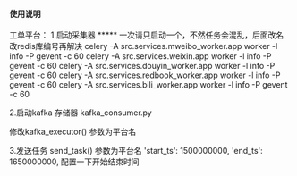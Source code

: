 #### 使用说明
工单平台：
1.启动采集器
***** 一次请只启动一个，不然任务会混乱，后面改名改redis库编号再解决
celery -A src.services.mweibo_worker.app worker -l info -P gevent -c 60
celery -A src.services.weixin.app worker -l info -P gevent -c 60
celery -A src.services.douyin_worker.app worker -l info -P gevent -c 60
celery -A src.services.redbook_worker.app worker -l info -P gevent -c 60
celery -A src.services.bili_worker.app worker -l info -P gevent -c 60

2.启动kafka 存储器
kafka_consumer.py   

修改kafka_executor() 参数为平台名


3.发送任务
send_task()  参数为平台名
'start_ts': 1500000000,
'end_ts': 1650000000,
配置一下开始结束时间

